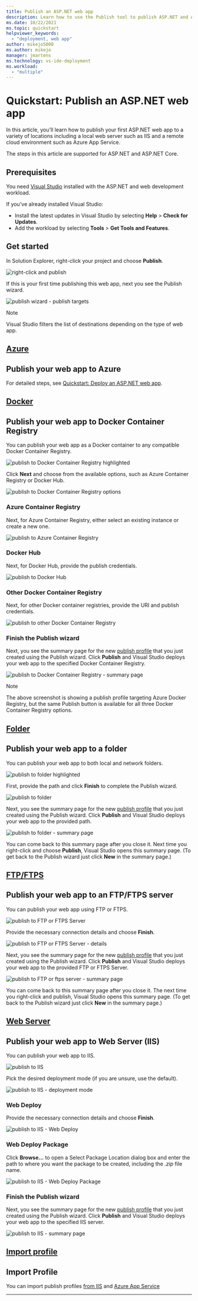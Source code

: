 ```yaml
---
title: Publish an ASP.NET web app
description: Learn how to use the Publish tool to publish ASP.NET and ASP.NET Core to a website from Visual Studio. 
ms.date: 10/22/2021
ms.topic: quickstart
helpviewer_keywords:
  - "deployment, web app"
author: mikejo5000
ms.author: mikejo
manager: jmartens
ms.technology: vs-ide-deployment
ms.workload:
  - "multiple"
---
```


# Quickstart: Publish an ASP.NET web app

In this article, you'll learn how to publish your first ASP.NET web app to a variety of locations including a local web server such as IIS and a remote cloud environment such as Azure App Service.

The steps in this article are supported for ASP.NET and ASP.NET Core.

## Prerequisites

You need [Visual Studio](https://www.visualstudio.com/downloads) installed with the ASP.NET and web development workload.

If you've already installed Visual Studio:

* Install the latest updates in Visual Studio by selecting **Help** > **Check for Updates**.
* Add the workload by selecting **Tools** > **Get Tools and Features**.

## Get started

In Solution Explorer, right-click your project and choose **Publish**.

![right-click and publish](./media/right-click-publish.png)

If this is your first time publishing this web app, next you see the Publish wizard.

![publish wizard - publish targets](./media/publish-targets-general.png)

> [!NOTE]
> Visual Studio filters the list of destinations depending on the type of web app.

## [Azure](#tab/azure)
## Publish your web app to Azure

For detailed steps, see [Quickstart: Deploy an ASP.NET web app](https://docs.microsoft.com/en-us/azure/app-service/quickstart-dotnetcore?tabs=netcore31&pivots=development-environment-vs#publish-your-web-app).

## [Docker](#tab/docker)
## Publish your web app to Docker Container Registry

You can publish your web app as a Docker container to any compatible Docker Container Registry.

![publish to Docker Container Registry highlighted](./media/publish-docker-container-registry-highlighted.png)

Click **Next** and choose from the available options, such as Azure Container Registry or Docker Hub.

![publish to Docker Container Registry options](./media/publish-docker-container-registry-options.png)

### Azure Container Registry

Next, for Azure Container Registry, either select an existing instance or create a new one.

![publish to Azure Container Registry](./media/publish-acr-select-instance.png)

### Docker Hub

Next, for Docker Hub, provide the publish credentials.

![publish to Docker Hub](./media/publish-dockerhub-details.png)

### Other Docker Container Registry

Next, for other Docker container registries, provide the URI and publish credentials.

![publish to other Docker Container Registry](./media/publish-custom-docker-registry-details.png)

### Finish the Publish wizard

Next, you see the summary page for the new [publish profile](./overview-publish.md) that you just created using the Publish wizard. Click **Publish** and Visual Studio deploys your web app to the specified Docker Container Registry.

![publish to Docker Container Registry - summary page](./media/publish-docker-container-registry-summary-page.png)

> [!NOTE]
> The above screenshot is showing a publish profile targeting Azure Docker Registry, but the same Publish button is available for all three Docker Container Registry options.

## [Folder](#tab/folder)
## Publish your web app to a folder

You can publish your web app to both local and network folders.

![publish to folder highlighted](./media/publish-folder-highlighted.png)

First, provide the path and click **Finish** to complete the Publish wizard.

![publish to folder](./media/publish-folder.png)

Next, you see the summary page for the new [publish profile](./overview-publish.md) that you just created using the Publish wizard. Click **Publish** and Visual Studio deploys your web app to the provided path.

![publish to folder - summary page](./media/publish-folder-summary-page.png)

You can come back to this summary page after you close it. Next time you right-click and choose **Publish**, Visual Studio opens this summary page. (To get back to the Publish wizard just click **New** in the summary page.)

## [FTP/FTPS](#tab/ftp-ftps)
## Publish your web app to an FTP/FTPS server

You can publish your web app using FTP or FTPS.

![publish to FTP or FTPS Server](./media/publish-ftp.png)

Provide the necessary connection details and choose **Finish**.

![publish to FTP or FTPS Server - details](./media/publish-ftp-details.png)

Next, you see the summary page for the new [publish profile](./overview-publish.md) that you just created using the Publish wizard. Click **Publish** and Visual Studio deploys your web app to the provided FTP or FTPS Server.

![publish to FTP or ftps server - summary page](./media/publish-ftp-summary-page.png)

You can come back to this summary page after you close it. The next time you right-click and publish, Visual Studio opens this summary page. (To get back to the Publish wizard just click **New** in the summary page.)

## [Web Server](#tab/web-server)
## Publish your web app to Web Server (IIS)

You can publish your web app to IIS.

![publish to IIS](./media/publish-iis.png)

Pick the desired deployment mode (if you are unsure, use the default).

![publish to IIS - deployment mode](./media/publish-iis-deployment-mode.png)

### Web Deploy

Provide the necessary connection details and choose **Finish**.

![publish to IIS - Web Deploy](./media/publish-iis-web-deploy.png)

### Web Deploy Package

Click **Browse...** to open a Select Package Location dialog box and enter the path to where you want the package to be created, including the *.zip* file name.

![publish to IIS - Web Deploy Package](./media/publish-iis-web-deploy-package.png)

### Finish the Publish wizard

Next, you see the summary page for the new [publish profile](./overview-publish.md) that you just created using the Publish wizard. Click **Publish** and Visual Studio deploys your web app to the specified IIS server.

![publish to IIS - summary page](./media/publish-iis-web-deploy-package-summary-page.png)

## [Import profile](#tab/import-profile)
## Import Profile

You can import publish profiles [from IIS](./how-to-get-publish-profile-from-iis.md) and [Azure App Service](./how-to-get-publish-profile-from-azure-app-service.md)

---